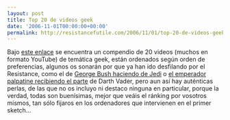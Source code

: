 ```yaml
---
layout: post
title: Top 20 de videos geek
date: '2006-11-01T00:00:00+00:00'
permalink: http://resistancefutile.com/2006/11/01/top-20-de-videos-geek/
---
```

Bajo <a href="http://www.community-credit.com/cs/blogs/geek_humor_of_the_week/archive/2006/10/29/The-20-Funniest-Computer-Geek-Humor-Bits-of-All-Time.aspx">este enlace</a> se encuentra un compendio de 20 videos (muchos en formato YouTube) de temática geek, están ordenados según orden de preferencias, algunos os sonarán por que ya han ido desfilando por el Resistance, como el de <a href="http://resistancefutile.blogspot.com/2006/07/y-si-george-w-bush-fuera-un-jedi.html">George Bush haciendo de Jedi</a> o <a href="http://resistancefutile.blogspot.com/2006/05/pasando-el-parte.html">el emperador palpatine recibiendo el parte</a> de Darth Vader, pero aun así hay auténticas perlas, de las que no os incluyo ni destaco ninguna en particular, porque la verdad, todas son buenísimas, mejor que veáis el ránking por vosotros mismos, tan sólo fijaros en los ordenadores que intervienen en el primer sketch...

<a href="http://www.community-credit.com/cs/blogs/geek_humor_of_the_week/archive/2006/10/29/The-20-Funniest-Computer-Geek-Humor-Bits-of-All-Time.aspx"><img style="display:block; margin:0px auto 10px; text-align:center;cursor:pointer; cursor:hand;" src="http://photos1.blogger.com/blogger2/4553/2422/320/Imagen%201.6.png" border="0" alt="" /></a>
